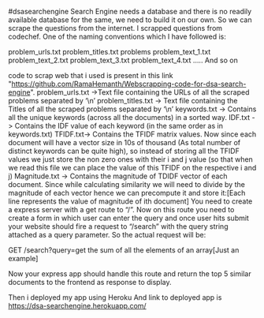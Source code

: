#dsasearchengine
Search Engine needs a database and there is no readily available database for the same, we need to build it on our own. So we can scrape the questions from the internet. I scrapped questions from codechef. One of the naming conventions which I have followed is:

problem_urls.txt problem_titles.txt problems problem_text_1.txt problem_text_2.txt problem_text_3.txt problem_text_4.txt ….. And so on

code to scrap web that i used is present in this link "https://github.com/RamaHemanth/Webscrapping-code-for-dsa-search-engine". problem_urls.txt ->Text file containing the URLs of all the scraped problems separated by ‘\n’ problem_titles.txt -> Text file containing the Titles of all the scraped problems separated by ‘\n’ keywords.txt -> Contains all the unique keywords (across all the documents) in a sorted way. IDF.txt -> Contains the IDF value of each keyword (in the same order as in keywords.txt) TFIDF.txt-> Contains the TFIDF matrix values. Now since each document will have a vector size in 10s of thousand (As total number of distinct keywords can be quite high), so instead of storing all the TFIDF values we just store the non zero ones with their i and j value (so that when we read this file we can place the value of this TFIDF on the respective i and j) Magnitude.txt -> Contains the magnitude of TDIDF vector of each document. Since while calculating similarity we will need to divide by the magnitude of each vector hence we can precompute it and store it:[Each line represents the value of magnitude of ith document] You need to create a express server with a get route to “/”. Now on this route you need to create a form in which user can enter the query and once user hits submit your website should fire a request to “/search” with the query string attached as a query parameter. So the actual request will be:

GET /search?query=get the sum of all the elements of an array[Just an example]

Now your express app should handle this route and return the top 5 similar documents to the frontend as response to display.

Then i deployed my app using Heroku And link to deployed app is https://dsa-searchengine.herokuapp.com/
